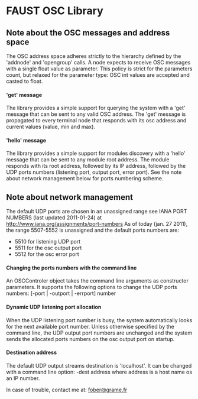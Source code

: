 # FAUST OSC Library

## Note about the OSC messages and address space

The OSC address space adheres strictly to the hierarchy defined by
the 'addnode' and 'opengroup' calls.
A node expects to receive OSC messages with a single float value 
as parameter. This policy is strict for the parameters count, but
relaxed for the parameter type: OSC int values are accepted and 
casted to float.

#### 'get' message

The library provides a simple support for querying the system with 
a 'get' message that can be sent to any valid OSC address. 
The 'get' message is propagated to every terminal node that responds 
with its osc address and current values (value, min and max).

#### 'hello' message

The library provides a simple support for modules discovery with a
'hello' message that can be sent to any module root address. The module 
responds with its root address, followed by its IP address, followed 
by the UDP ports numbers (listening port, output port, error port).
See the note about network management below for ports numbering scheme.


##  Note about network management

The default UDP ports are chosen in an unassigned range 
see IANA PORT NUMBERS (last updated 2011-01-24)
at http://www.iana.org/assignments/port-numbers
As of today (jan. 27 2011), the range 5507-5552 is unassigned
and the default ports numbers are:
- 5510 for listening UDP port
- 5511 for the osc output port
- 5512 for the osc error port

#### Changing the ports numbers with the command line

An OSCControler object takes the command line arguments as constructor 
parameters. It supports the following options to change the UDP ports 
numbers: [-port | -outport | -errport] number

#### Dynamic UDP listening port allocation

When the UDP listening port number is busy, the system automatically 
looks for the next available port number. Unless otherwise specified 
by the command line, the UDP output port numbers are unchanged and 
the system sends the allocated ports numbers on the osc output port 
on startup.

#### Destination address

The default UDP output streams destination is 'localhost'. It can be 
changed with a command line option: -dest address 
where address is a host name os an IP number.

In case of trouble, contact me at: <fober@grame.fr>
